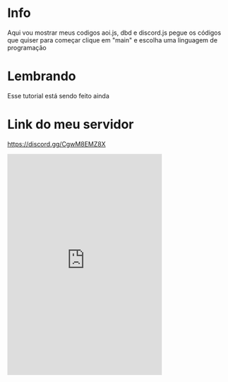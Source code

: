 # Info

Aqui vou mostrar meus codigos aoi.js, dbd e discord.js pegue os códigos que quiser
para começar clique em "main" e escolha uma linguagem de programação

# Lembrando

Esse tutorial está sendo feito ainda

# Link do meu servidor

https://discord.gg/CgwM8EMZ8X

<iframe src="https://discord.com/widget?id=945751956645904384&theme=dark" width="350" height="500" allowtransparency="true" frameborder="0" sandbox="allow-popups allow-popups-to-escape-sandbox allow-same-origin allow-scripts"></iframe>
